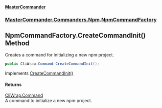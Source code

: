 #### [MasterCommander](MasterCommander.md 'MasterCommander')
### [MasterCommander.Commanders.Npm](MasterCommander.md#MasterCommander.Commanders.Npm 'MasterCommander.Commanders.Npm').[NpmCommandFactory](NpmCommandFactory.md 'MasterCommander.Commanders.Npm.NpmCommandFactory')

## NpmCommandFactory.CreateCommandInit() Method

Creates a command for initializing a new npm project.

```csharp
public CliWrap.Command CreateCommandInit();
```

Implements [CreateCommandInit()](INpmCommandFactory.CreateCommandInit().md 'MasterCommander.Commanders.Npm.INpmCommandFactory.CreateCommandInit()')

#### Returns
[CliWrap.Command](https://docs.microsoft.com/en-us/dotnet/api/CliWrap.Command 'CliWrap.Command')  
A command to initialize a new npm project.